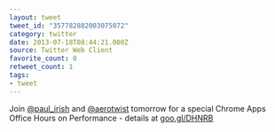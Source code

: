 ```yaml
---
layout: tweet
tweet_id: "357782882003075072"
category: twitter
date: 2013-07-18T08:44:21.000Z
source: Twitter Web Client
favorite_count: 0
retweet_count: 1
tags:
- tweet
---
```


Join [@paul_irish](https://twitter.com/@paul_irish) and [@aerotwist](https://twitter.com/@aerotwist) tomorrow for a special Chrome Apps Office Hours on Performance - details at [goo.gl/DHNRB](http://goo.gl/DHNRB)
